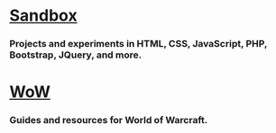 # [Sandbox](https://xram64.github.io/web/sandbox/)
### Projects and experiments in HTML, CSS, JavaScript, PHP, Bootstrap, JQuery, and more.

# [WoW](https://xram64.github.io/web/wow/)
### Guides and resources for World of Warcraft.

